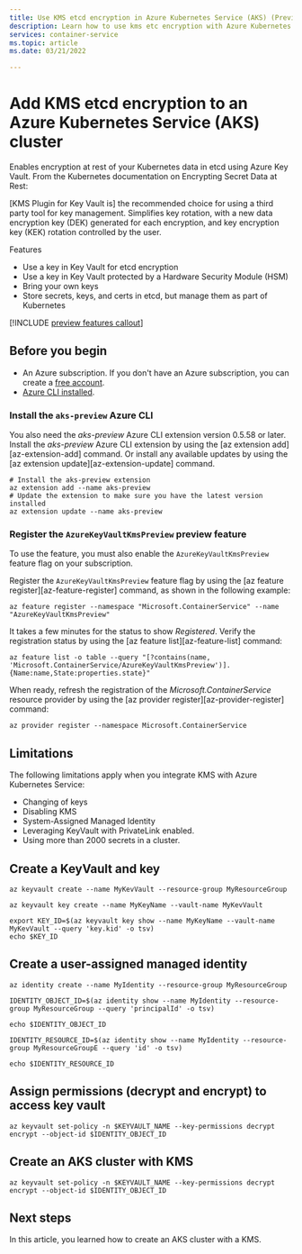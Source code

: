 ```yaml
---
title: Use KMS etcd encryption in Azure Kubernetes Service (AKS) (Preview)
description: Learn how to use kms etc encryption with Azure Kubernetes Service (AKS)
services: container-service
ms.topic: article
ms.date: 03/21/2022

---
```


# Add KMS etcd encryption to an Azure Kubernetes Service (AKS) cluster

Enables encryption at rest of your Kubernetes data in etcd using Azure Key Vault. From the Kubernetes documentation on Encrypting Secret Data at Rest:

[KMS Plugin for Key Vault is] the recommended choice for using a third party tool for key management. Simplifies key rotation, with a new data encryption key (DEK) generated for each encryption, and key encryption key (KEK) rotation controlled by the user.

Features
* Use a key in Key Vault for etcd encryption
* Use a key in Key Vault protected by a Hardware Security Module (HSM)
* Bring your own keys
* Store secrets, keys, and certs in etcd, but manage them as part of Kubernetes

[!INCLUDE [preview features callout](./includes/preview/preview-callout.md)]

## Before you begin

* An Azure subscription. If you don't have an Azure subscription, you can create a [free account](https://azure.microsoft.com/free).
* [Azure CLI installed](/cli/azure/install-azure-cli).

### Install the `aks-preview` Azure CLI

You also need the *aks-preview* Azure CLI extension version 0.5.58 or later. Install the *aks-preview* Azure CLI extension by using the [az extension add][az-extension-add] command. Or install any available updates by using the [az extension update][az-extension-update] command.

```azurecli-interactive
# Install the aks-preview extension
az extension add --name aks-preview
# Update the extension to make sure you have the latest version installed
az extension update --name aks-preview
```

### Register the `AzureKeyVaultKmsPreview` preview feature

To use the feature, you must also enable the `AzureKeyVaultKmsPreview` feature flag on your subscription.

Register the `AzureKeyVaultKmsPreview` feature flag by using the [az feature register][az-feature-register] command, as shown in the following example:

```azurecli-interactive
az feature register --namespace "Microsoft.ContainerService" --name "AzureKeyVaultKmsPreview"
```

It takes a few minutes for the status to show *Registered*. Verify the registration status by using the [az feature list][az-feature-list] command:

```azurecli-interactive
az feature list -o table --query "[?contains(name, 'Microsoft.ContainerService/AzureKeyVaultKmsPreview')].{Name:name,State:properties.state}"
```

When ready, refresh the registration of the *Microsoft.ContainerService* resource provider by using the [az provider register][az-provider-register] command:

```azurecli-interactive
az provider register --namespace Microsoft.ContainerService
```

## Limitations

The following limitations apply when you integrate KMS with Azure Kubernetes Service:
* Changing of keys
* Disabling KMS
* System-Assigned Managed Identity
* Leveraging KeyVault with PrivateLink enabled.
* Using more than 2000 secrets in a cluster.

## Create a KeyVault and key

```azurecli
az keyvault create --name MyKevVault --resource-group MyResourceGroup
```

```azurecli
az keyvault key create --name MyKeyName --vault-name MyKevVault
```

```azurecli
export KEY_ID=$(az keyvault key show --name MyKeyName --vault-name MyKevVault --query 'key.kid' -o tsv)
echo $KEY_ID
```

## Create a user-assigned managed identity

```azurecli
az identity create --name MyIdentity --resource-group MyResourceGroup
```

```azurecli
IDENTITY_OBJECT_ID=$(az identity show --name MyIdentity --resource-group MyResourceGroup --query 'principalId' -o tsv)
```

```azurecli
echo $IDENTITY_OBJECT_ID
```

```azurecli
IDENTITY_RESOURCE_ID=$(az identity show --name MyIdentity --resource-group MyResourceGroupE --query 'id' -o tsv)
```

```azurecli
echo $IDENTITY_RESOURCE_ID
```


## Assign permissions (decrypt and encrypt) to access key vault

```azurecli-interactive
az keyvault set-policy -n $KEYVAULT_NAME --key-permissions decrypt encrypt --object-id $IDENTITY_OBJECT_ID
```

## Create an AKS cluster with KMS

```azurecli-interactive
az keyvault set-policy -n $KEYVAULT_NAME --key-permissions decrypt encrypt --object-id $IDENTITY_OBJECT_ID
```

## Next steps

In this article, you learned how to create an AKS cluster with a KMS. 

<!-- LINKS - Internal -->
[aks-support-policies]: support-policies.md
[aks-faq]: faq.md
[azure-cli-install]: /cli/azure/install-azure-cli
